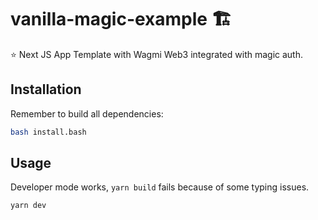 # vanilla-magic-example 🏗

⭐ Next JS App Template with Wagmi Web3 integrated with magic auth.

## Installation

Remember to build all dependencies:

```bash
bash install.bash
``` 

## Usage

Developer mode works, `yarn build` fails because of some typing issues.

```bash
yarn dev
```
